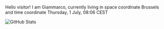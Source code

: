 Hello visitor! I am Giammarco, currently living in space coordinate Brussels and time coordinate Thursday, 1 July, 08:06 CEST

![GitHub Stats](https://github-readme-stats.vercel.app/api?username=grcasanova)
